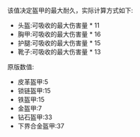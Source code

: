 该值决定盔甲的最大耐久，实际计算方式如下:

* 头盔:可吸收的最大伤害量 * 11
* 胸甲:可吸收的最大伤害量 * 16
* 护腿:可吸收的最大伤害量 * 15
* 靴子:可吸收的最大伤害量 * 13

原版数值:

* 皮革盔甲:5
* 锁链盔甲:15
* 铁盔甲:15
* 金盔甲:7
* 钻石盔甲:33
* 下界合金盔甲:37